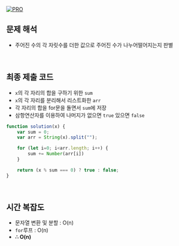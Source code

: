 [![PRO]][Link]

## 문제 해석
- 주어진 수의 각 자릿수를 더한 값으로 주어진 수가 나누어떨어지는지 판별

<br/>

## 최종 제출 코드
- `x`의 각 자리의 합을 구하기 위한 `sum`
- `x`의 각 자리를 분리해서 리스트화한 `arr`
- 각 자리의 합을 for문을 돌면서 `sum`에 저장
- 삼항연산자를 이용하여 나머지가 없으면 `true` 있으면 `false`

```js
function solution(x) {
    var sum = 0;
    var arr = String(x).split("");

    for (let i=0; i<arr.length; i++) {
        sum += Number(arr[i])
    }

    return (x % sum === 0) ? true : false;
}
```

<br/>

## 시간 복잡도
- 문자열 변환 및 분할 : O(n)
- `for`루프 : O(n)
-   **∴ O(n)**

<br/>

<!---------------------------------------------------------------------------->

[PRO]: https://github.com/GoSSaChin/algorithm-js/assets/107768516/67c43b52-bc3f-4571-a249-5519021afbb0
[Link]: https://school.programmers.co.kr/learn/courses/30/lessons/12947

